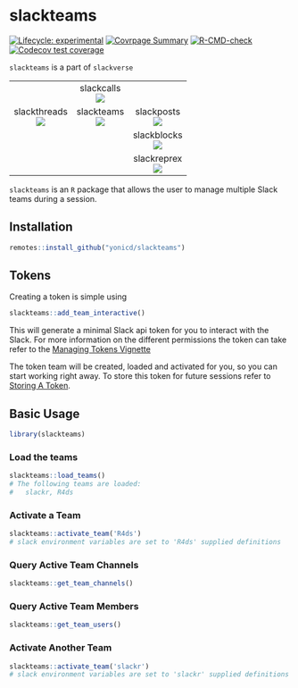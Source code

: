 
<!-- README.md is generated from README.Rmd. Please edit that file -->

# slackteams

<!-- badges: start -->

[![Lifecycle:
experimental](https://img.shields.io/badge/lifecycle-experimental-orange.svg)](https://www.tidyverse.org/lifecycle/#experimental)
[![Covrpage
Summary](https://img.shields.io/badge/covrpage-Last_Build_2023_02_23-brightgreen.svg)](https://tinyurl.com/qq3vz59)
[![R-CMD-check](https://github.com/yonicd/slackteams/actions/workflows/r-cmd-check.yml/badge.svg)](https://github.com/yonicd/slackteams/actions/workflows/r-cmd-check.yml)
[![Codecov test
coverage](https://codecov.io/gh/yonicd/slackteams/branch/master/graph/badge.svg)](https://codecov.io/gh/yonicd/slackteams?branch=master)
<!-- badges: end -->

`slackteams` is a part of `slackverse`

|                                                                                                                                                   |                                                                                                                                             |                                                                                                                                                |
|:-------------------------------------------------------------------------------------------------------------------------------------------------:|:-------------------------------------------------------------------------------------------------------------------------------------------:|:----------------------------------------------------------------------------------------------------------------------------------------------:|
|                                                                                                                                                   | slackcalls<br>[![](https://github.com/yonicd/slackcalls/actions/workflows/r-cmd-check.yml/badge.svg)](https://github.com/yonicd/slackcalls) |                                                                                                                                                |
| slackthreads<br>[![](https://github.com/yonicd/slackthreads/actions/workflows/r-cmd-check.yml/badge.svg)](https://github.com/yonicd/slackthreads) | slackteams<br>[![](https://github.com/yonicd/slackteams/actions/workflows/r-cmd-check.yml/badge.svg)](https://github.com/yonicd/slackteams) |  slackposts<br>[![](https://github.com/yonicd/slackposts/actions/workflows/r-cmd-check.yml/badge.svg)](https://github.com/yonicd/slackposts)   |
|                                                                                                                                                   |                                                                                                                                             | slackblocks<br>[![](https://github.com/yonicd/slackblocks/actions/workflows/r-cmd-check.yml/badge.svg)](https://github.com/yonicd/slackblocks) |
|                                                                                                                                                   |                                                                                                                                             | slackreprex<br>[![](https://github.com/yonicd/slackreprex/actions/workflows/r-cmd-check.yml/badge.svg)](https://github.com/yonicd/slackreprex) |

`slackteams` is an `R` package that allows the user to manage multiple
Slack teams during a session.

## Installation

``` r
remotes::install_github("yonicd/slackteams")
```

## Tokens

Creating a token is simple using

``` r
slackteams::add_team_interactive()
```

This will generate a minimal Slack api token for you to interact with
the Slack. For more information on the different permissions the token
can take refer to the [Managing Tokens Vignette](articles/scopes.html)

The token team will be created, loaded and activated for you, so you can
start working right away. To store this token for future sessions refer
to [Storing A Token](articles/manage.html#storing-a-token).

## Basic Usage

``` r
library(slackteams)
```

### Load the teams

``` r
slackteams::load_teams()
# The following teams are loaded:
#   slackr, R4ds
```

### Activate a Team

``` r
slackteams::activate_team('R4ds')
# slack environment variables are set to 'R4ds' supplied definitions
```

### Query Active Team Channels

``` r
slackteams::get_team_channels()
```

### Query Active Team Members

``` r
slackteams::get_team_users()
```

### Activate Another Team

``` r
slackteams::activate_team('slackr')
# slack environment variables are set to 'slackr' supplied definitions
```
